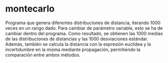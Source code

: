 # montecarlo
Programa que genera diferentes distribuciones de distancia, iterando 1000 veces en un rango dado. Para cambiar de parámetro variable, esto se ha de cambiar dentro del programa. Como resultado, se obtienen las 1000 medias de las distribuciones de distancias y las 1000 desviaciones estándar. Además, también se calcula la distancia con la expresión euclídea y la incertidumbre en la misma mediante propagación, permitiendo la comparación entre ambos métodos.
